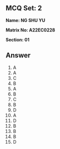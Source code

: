 ## MCQ Set: 2

**Name: NG SHU YU**

**Matrix No: A22EC0228**

**Section: 01**

## Answer
1. A
2. A
3. C
4. B
5. A
6. B
7. C
8. B
9. D
10. A
11. D
12. B
13. B
14. B
15. D


